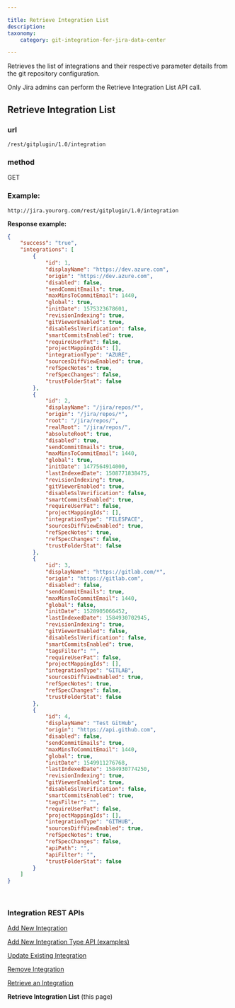 ```yaml
---

title: Retrieve Integration List
description:
taxonomy:
    category: git-integration-for-jira-data-center

---
```


Retrieves the list of integrations and their respective parameter details from the git repository configuration.

Only Jira admins can perform the Retrieve Integration List API call.

## Retrieve Integration List

### url
`/rest/gitplugin/1.0/integration`

### method
GET

### Example:

`http://jira.yourorg.com/rest/gitplugin/1.0/integration`

**Response example:**

```json
{
    "success": "true",
    "integrations": [        
        {
            "id": 1,
            "displayName": "https://dev.azure.com",
            "origin": "https://dev.azure.com",
            "disabled": false,
            "sendCommitEmails": true,
            "maxMinsToCommitEmail": 1440,
            "global": true,
            "initDate": 1575323678601,
            "revisionIndexing": true,
            "gitViewerEnabled": true,
            "disableSslVerification": false,
            "smartCommitsEnabled": true,
            "requireUserPat": false,
            "projectMappingIds": [],
            "integrationType": "AZURE",
            "sourcesDiffViewEnabled": true,
            "refSpecNotes": true,
            "refSpecChanges": false,
            "trustFolderStat": false
        },
        {
            "id": 2,
            "displayName": "/jira/repos/*",
            "origin": "/jira/repos/*",
            "root": "/jira/repos/",
            "realRoot": "/jira/repos/",
            "absoluteRoot": true,
            "disabled": true,
            "sendCommitEmails": true,
            "maxMinsToCommitEmail": 1440,
            "global": true,
            "initDate": 1477564914000,
            "lastIndexedDate": 1508771838475,
            "revisionIndexing": true,
            "gitViewerEnabled": true,
            "disableSslVerification": false,
            "smartCommitsEnabled": true,
            "requireUserPat": false,
            "projectMappingIds": [],
            "integrationType": "FILESPACE",
            "sourcesDiffViewEnabled": true,
            "refSpecNotes": true,
            "refSpecChanges": false,
            "trustFolderStat": false
        },
        {
            "id": 3,
            "displayName": "https://gitlab.com/*",
            "origin": "https://gitlab.com",
            "disabled": false,
            "sendCommitEmails": true,
            "maxMinsToCommitEmail": 1440,
            "global": false,
            "initDate": 1528905066452,
            "lastIndexedDate": 1584930702945,
            "revisionIndexing": true,
            "gitViewerEnabled": false,
            "disableSslVerification": false,
            "smartCommitsEnabled": true,
            "tagsFilter": "",
            "requireUserPat": false,
            "projectMappingIds": [],
            "integrationType": "GITLAB",
            "sourcesDiffViewEnabled": true,
            "refSpecNotes": true,
            "refSpecChanges": false,
            "trustFolderStat": false
        },               
        {
            "id": 4,
            "displayName": "Test GitHub",
            "origin": "https://api.github.com",
            "disabled": false,
            "sendCommitEmails": true,
            "maxMinsToCommitEmail": 1440,
            "global": true,
            "initDate": 1549911276768,
            "lastIndexedDate": 1584930774250,
            "revisionIndexing": true,
            "gitViewerEnabled": true,
            "disableSslVerification": false,
            "smartCommitsEnabled": true,
            "tagsFilter": "",
            "requireUserPat": false,
            "projectMappingIds": [],
            "integrationType": "GITHUB",
            "sourcesDiffViewEnabled": true,
            "refSpecNotes": true,
            "refSpecChanges": false,
            "apiPath": "",
            "apiFilter": "",
            "trustFolderStat": false
        }
    ]
}
```

<br>

### Integration REST APIs

[Add New Integration](/git-integration-for-jira-data-center/add-new-integration-gij-self-managed)

[Add New Integration Type API (examples)](/git-integration-for-jira-data-center/add-new-integration-type-api-examples-gij-self-managed)

[Update Existing Integration](/git-integration-for-jira-data-center/update-existing-integration-gij-self-managed)

[Remove Integration](/git-integration-for-jira-data-center/remove-integration-gij-self-managed)

[Retrieve an Integration](/git-integration-for-jira-data-center/Retrieve-an-Integration-gij-self-managed)

**Retrieve Integration List** (this page)

